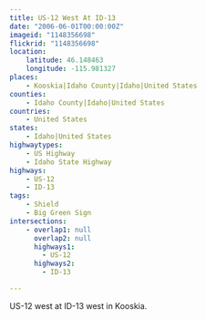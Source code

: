 ```yaml
---
title: US-12 West At ID-13
date: "2006-06-01T00:00:00Z"
imageid: "1148356698"
flickrid: "1148356698"
location:
    latitude: 46.148463
    longitude: -115.981327
places:
    - Kooskia|Idaho County|Idaho|United States
counties:
    - Idaho County|Idaho|United States
countries:
    - United States
states:
    - Idaho|United States
highwaytypes:
    - US Highway
    - Idaho State Highway
highways:
    - US-12
    - ID-13
tags:
    - Shield
    - Big Green Sign
intersections:
    - overlap1: null
      overlap2: null
      highways1:
        - US-12
      highways2:
        - ID-13

---
```

US-12 west at ID-13 west in Kooskia.